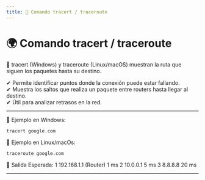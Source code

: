 ```yaml
---
title: 📌 Comando tracert / traceroute
---
```


# 🌍 Comando tracert / traceroute

<div class="custom-quote">📢 tracert (Windows) y traceroute (Linux/macOS) muestran la ruta que siguen los paquetes hasta su destino.</div>

✔ Permite identificar puntos donde la conexión puede estar fallando.  
✔ Muestra los saltos que realiza un paquete entre routers hasta llegar al destino.  
✔ Útil para analizar retrasos en la red.  

---


📌 Ejemplo en Windows:
```
tracert google.com
```


📌 Ejemplo en Linux/macOs:
```
traceroute google.com
```


📌 Salida Esperada:
1  192.168.1.1 (Router)  1 ms
2  10.0.0.1  5 ms
3  8.8.8.8  20 ms

---